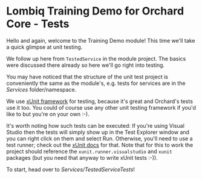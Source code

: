 # Lombiq Training Demo for Orchard Core - Tests

Hello and again, welcome to the Training Demo module! This time we'll take a quick glimpse at unit testing.

We follow up here from `TestedService` in the module project. The basics were discussed there already so here we'll go right into testing.

You may have noticed that the structure of the unit test project is conveniently the same as the module's, e.g. tests for services are in the *Services* folder/namespace.

We use [xUnit framework](https://xunit.net/) for testing, because it's great and Orchard's tests use it too. You could of course use any other unit testing framework if you'd like to but you're on your own :-).

It's worth noting how such tests can be executed: If you're using Visual Studio then the tests will simply show up in the Test Explorer window and you can right click on them and select Run. Otherwise, you'll need to use a test runner; check out the [xUnit docs](https://xunit.net/) for that. Note that for this to work the project should reference the `xunit.runner.visualstudio` and `xunit` packages (but you need that anyway to write xUnit tests :-)).

To start, head over to *Services/TestedServiceTests*!
